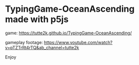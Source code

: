 
# TypingGame-OceanAscending made with p5js

game: https://tutte2k.github.io/TypingGame-OceanAscending/

gameplay footage: https://www.youtube.com/watch?v=pTZTrRt4rTQ&ab_channel=tutte2k


Enjoy

